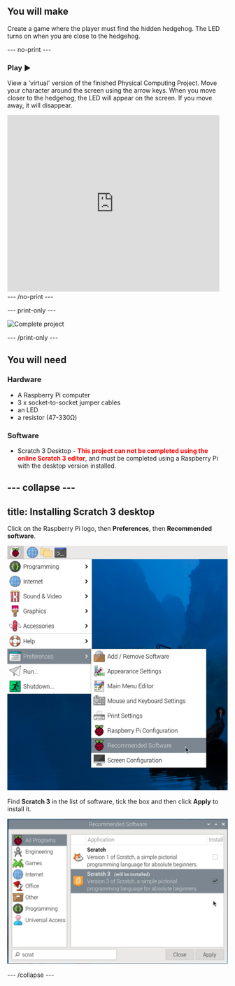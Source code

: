 ## You will make

Create a game where the player must find the hidden hedgehog. The LED turns on when you are close to the hedgehog.

--- no-print ---

### Play ▶️
View a 'virtual' version of the finished Physical Computing Project. Move your character around the screen using the arrow keys. When you move closer to the hedgehog, the LED will appear on the screen. If you move away, it will disappear.

<div class="scratch-preview">
  <iframe allowtransparency="true" width="485" height="402" src="https://scratch.mit.edu/projects/embed/492829675/?autostart=false" frameborder="0"></iframe>
</div>
--- /no-print ---

--- print-only ---

![Complete project](images/showcase_static.png)

--- /print-only ---

## You will need

### Hardware

+ A Raspberry Pi computer
+ 3 x socket-to-socket jumper cables
+ an LED
+ a resistor (47-330Ω)

### Software

+ Scratch 3 Desktop - <span style="color: #ff0000;font-weight:bold">This project can not be completed using the online Scratch 3 editor</span>, and must be completed using a Raspberry Pi with the desktop version installed. 

--- collapse ---
---
title: Installing Scratch 3 desktop
---

Click on the Raspberry Pi logo, then **Preferences**, then **Recommended software**.

![A Raspberry Pi menu with Preferences and then recommended software highlighted](images/preferences.png)

Find **Scratch 3** in the list of software, tick the box and then click **Apply** to install it.

![The option Scratch 3 is selected](images/scratch3.png)

--- /collapse ---
